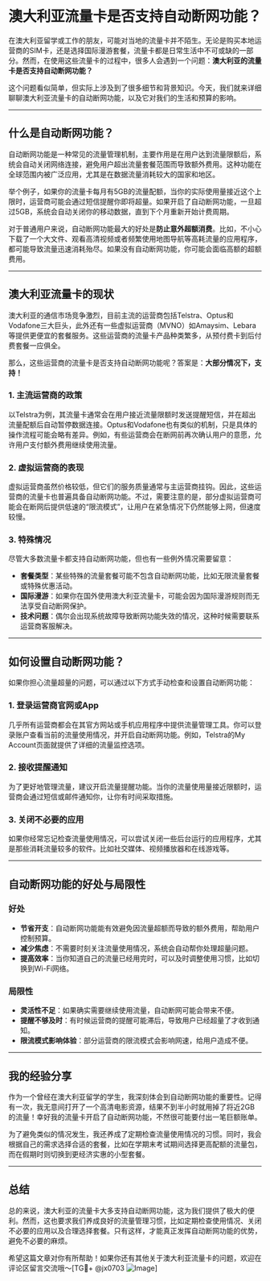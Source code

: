 # 澳大利亚流量卡是否支持自动断网功能？

在澳大利亚留学或工作的朋友，可能对当地的流量卡并不陌生。无论是购买本地运营商的SIM卡，还是选择国际漫游套餐，流量卡都是日常生活中不可或缺的一部分。然而，在使用这些流量卡的过程中，很多人会遇到一个问题：**澳大利亚的流量卡是否支持自动断网功能？**

这个问题看似简单，但实际上涉及到了很多细节和背景知识。今天，我们就来详细聊聊澳大利亚流量卡的自动断网功能，以及它对我们的生活和预算的影响。

---

## 什么是自动断网功能？

自动断网功能是一种常见的流量管理机制，主要作用是在用户达到流量限额后，系统会自动关闭网络连接，避免用户超出流量套餐范围而导致额外费用。这种功能在全球范围内被广泛应用，尤其是在数据流量消耗较大的国家和地区。

举个例子，如果你的流量卡每月有5GB的流量配额，当你的实际使用量接近这个上限时，运营商可能会通过短信提醒你即将超量。如果开启了自动断网功能，一旦超过5GB，系统会自动关闭你的移动数据，直到下个月重新开始计费周期。

对于普通用户来说，自动断网功能最大的好处是**防止意外超额消费**。比如，不小心下载了一个大文件、观看高清视频或者频繁使用地图导航等高耗流量的应用程序，都可能导致流量迅速消耗殆尽。如果没有自动断网功能，你可能会面临高额的超额费用。

---

## 澳大利亚流量卡的现状

澳大利亚的通信市场竞争激烈，目前主流的运营商包括Telstra、Optus和Vodafone三大巨头，此外还有一些虚拟运营商（MVNO）如Amaysim、Lebara等提供更便宜的套餐服务。这些运营商的流量卡产品种类繁多，从预付费卡到后付费套餐一应俱全。

那么，这些运营商的流量卡是否支持自动断网功能呢？答案是：**大部分情况下，支持！**

### 1. **主流运营商的政策**
以Telstra为例，其流量卡通常会在用户接近流量限额时发送提醒短信，并在超出流量配额后自动暂停数据连接。Optus和Vodafone也有类似的机制，只是具体的操作流程可能会略有差异。例如，有些运营商会在断网前再次确认用户的意愿，允许用户支付额外费用继续使用流量。

### 2. **虚拟运营商的表现**
虚拟运营商虽然价格较低，但它们的服务质量通常与主运营商挂钩。因此，这些运营商的流量卡也普遍具备自动断网功能。不过，需要注意的是，部分虚拟运营商可能会在断网后提供低速的“限流模式”，让用户在紧急情况下仍然能够上网，但速度较慢。

### 3. **特殊情况**
尽管大多数流量卡都支持自动断网功能，但也有一些例外情况需要留意：
- **套餐类型**：某些特殊的流量套餐可能不包含自动断网功能，比如无限流量套餐或特殊优惠活动。
- **国际漫游**：如果你在国外使用澳大利亚流量卡，可能会因为国际漫游规则而无法享受自动断网保护。
- **技术问题**：偶尔会出现系统故障导致断网功能失效的情况，这种时候需要联系运营商客服解决。

---

## 如何设置自动断网功能？

如果你担心流量超量的问题，可以通过以下方式手动检查和设置自动断网功能：

### 1. **登录运营商官网或App**
几乎所有运营商都会在其官方网站或手机应用程序中提供流量管理工具。你可以登录账户查看当前的流量使用情况，并开启自动断网功能。例如，Telstra的My Account页面就提供了详细的流量监控选项。

### 2. **接收提醒通知**
为了更好地管理流量，建议开启流量提醒功能。当你的流量使用量接近限额时，运营商会通过短信或邮件通知你，让你有时间采取措施。

### 3. **关闭不必要的应用**
如果你经常忘记检查流量使用情况，可以尝试关闭一些后台运行的应用程序，尤其是那些消耗流量较多的软件。比如社交媒体、视频播放器和在线游戏等。

---

## 自动断网功能的好处与局限性

### 好处
- **节省开支**：自动断网功能能有效避免因流量超额而导致的额外费用，帮助用户控制预算。
- **减少焦虑**：不需要时刻关注流量使用情况，系统会自动帮你处理超量问题。
- **提高效率**：当你知道自己的流量已经用完时，可以及时调整使用习惯，比如切换到Wi-Fi网络。

### 局限性
- **灵活性不足**：如果确实需要继续使用流量，自动断网可能会带来不便。
- **提醒不够及时**：有时候运营商的提醒可能滞后，导致用户已经超量了才收到通知。
- **限流模式影响体验**：部分运营商的限流模式会影响网速，给用户造成不便。

---

## 我的经验分享

作为一个曾经在澳大利亚留学的学生，我深刻体会到自动断网功能的重要性。记得有一次，我无意间打开了一个高清电影资源，结果不到半小时就用掉了将近2GB的流量！幸好我的流量卡开启了自动断网功能，不然很可能要付出一笔巨额账单。

为了避免类似的情况发生，我还养成了定期检查流量使用情况的习惯。同时，我会根据自己的需求选择合适的套餐，比如在学期末考试期间选择更高配额的流量包，而在假期时则切换到更经济实惠的小型套餐。

---

## 总结

总的来说，澳大利亚的流量卡大多支持自动断网功能，这为我们提供了极大的便利。然而，这也要求我们养成良好的流量管理习惯，比如定期检查使用情况、关闭不必要的应用以及合理选择套餐。只有这样，才能真正发挥自动断网功能的优势，避免不必要的麻烦。

希望这篇文章对你有所帮助！如果你还有其他关于澳大利亚流量卡的问题，欢迎在评论区留言交流哦～[TG💪+ @jx0703 ![Image](https://github.com/user-attachments/assets/dbca1d08-cadb-493c-b0ec-ad6f7a83f270)]